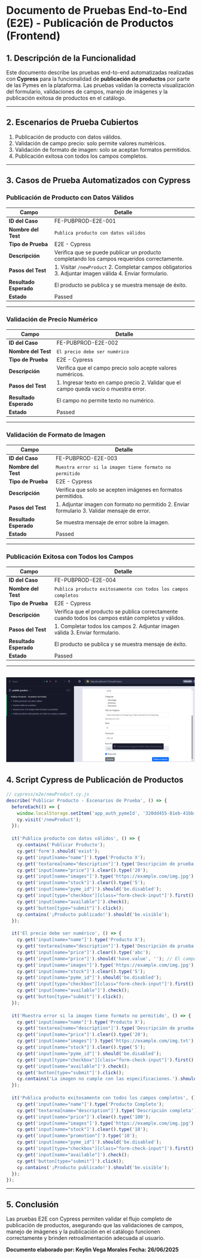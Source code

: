 # **Documento de Pruebas End-to-End (E2E) - Publicación de Productos (Frontend)**

## **1. Descripción de la Funcionalidad**

Este documento describe las pruebas end-to-end automatizadas realizadas con **Cypress** para la funcionalidad de **publicación de productos** por parte de las Pymes en la plataforma. Las pruebas validan la correcta visualización del formulario, validaciones de campos, manejo de imágenes y la publicación exitosa de productos en el catálogo.

---

## **2. Escenarios de Prueba Cubiertos**

1. Publicación de producto con datos válidos.
2. Validación de campo precio: solo permite valores numéricos.
3. Validación de formato de imagen: solo se aceptan formatos permitidos.
4. Publicación exitosa con todos los campos completos.

---

## **3. Casos de Prueba Automatizados con Cypress**

### Publicación de Producto con Datos Válidos

| Campo                  | Detalle                                                            |
| ---------------------- | ------------------------------------------------------------------ |
| **ID del Caso**        | FE-PUBPROD-E2E-001                                                 |
| **Nombre del Test**    | `Publica producto con datos válidos`                               |
| **Tipo de Prueba**     | E2E - Cypress                                                      |
| **Descripción**        | Verifica que se puede publicar un producto completando los campos requeridos correctamente. |
| **Pasos del Test**     | 1. Visitar `/newProduct`  2. Completar campos obligatorios  3. Adjuntar imagen válida  4. Enviar formulario. |
| **Resultado Esperado** | El producto se publica y se muestra mensaje de éxito.              |
| **Estado**             | Passed                                      |

---

### Validación de Precio Numérico

| Campo                  | Detalle                                                            |
| ---------------------- | ------------------------------------------------------------------ |
| **ID del Caso**        | FE-PUBPROD-E2E-002                                                 |
| **Nombre del Test**    | `El precio debe ser numérico`                                      |
| **Tipo de Prueba**     | E2E - Cypress                                                      |
| **Descripción**        | Verifica que el campo precio solo acepte valores numéricos.         |
| **Pasos del Test**     | 1. Ingresar texto en campo precio  2. Validar que el campo queda vacío o muestra error. |
| **Resultado Esperado** | El campo no permite texto no numérico.                             |
| **Estado**             | Passed                                      |

---

### Validación de Formato de Imagen

| Campo                  | Detalle                                                            |
| ---------------------- | ------------------------------------------------------------------ |
| **ID del Caso**        | FE-PUBPROD-E2E-003                                                 |
| **Nombre del Test**    | `Muestra error si la imagen tiene formato no permitido`             |
| **Tipo de Prueba**     | E2E - Cypress                                                      |
| **Descripción**        | Verifica que solo se acepten imágenes en formatos permitidos.       |
| **Pasos del Test**     | 1. Adjuntar imagen con formato no permitido  2. Enviar formulario  3. Validar mensaje de error. |
| **Resultado Esperado** | Se muestra mensaje de error sobre la imagen.                       |
| **Estado**             | Passed                                      |

---

### Publicación Exitosa con Todos los Campos

| Campo                  | Detalle                                                            |
| ---------------------- | ------------------------------------------------------------------ |
| **ID del Caso**        | FE-PUBPROD-E2E-004                                                 |
| **Nombre del Test**    | `Publica producto exitosamente con todos los campos completos`      |
| **Tipo de Prueba**     | E2E - Cypress                                                      |
| **Descripción**        | Verifica que el producto se publica correctamente cuando todos los campos están completos y válidos. |
| **Pasos del Test**     | 1. Completar todos los campos  2. Adjuntar imagen válida  3. Enviar formulario. |
| **Resultado Esperado** | El producto se publica y se muestra mensaje de éxito.              |
| **Estado**             | Passed                                      |
---
![Formulario](./img-Publicar-Producto/1.png)
---

## **4. Script Cypress de Publicación de Productos**

```js
// cypress/e2e/newProduct.cy.js
describe('Publicar Producto - Escenarios de Prueba', () => {
  beforeEach(() => {
    window.localStorage.setItem('app_auth_pymeId', '320dd455-81eb-41bb-9612-5b2fa066be61');
    cy.visit('/newProduct');
  });

  it('Publica producto con datos válidos', () => {
    cy.contains('Publicar Producto');
    cy.get('form').should('exist');
    cy.get('input[name="name"]').type('Producto X');
    cy.get('textarea[name="description"]').type('Descripción de prueba');
    cy.get('input[name="price"]').clear().type('20');
    cy.get('input[name="images"]').type('https://example.com/img.jpg');
    cy.get('input[name="stock"]').clear().type('5');
    cy.get('input[name="pyme_id"]').should('be.disabled');
    cy.get('input[type="checkbox"][class="form-check-input"]').first().check();
    cy.get('input[name="available"]').check();
    cy.get('button[type="submit"]').click();
    cy.contains('¡Producto publicado!').should('be.visible');
  });

  it('El precio debe ser numérico', () => {
    cy.get('input[name="name"]').type('Producto X');
    cy.get('textarea[name="description"]').type('Descripción de prueba');
    cy.get('input[name="price"]').clear().type('abc');
    cy.get('input[name="price"]').should('have.value', ''); // El campo queda vacío si se ingresa texto no numérico
    cy.get('input[name="images"]').type('https://example.com/img.jpg');
    cy.get('input[name="stock"]').clear().type('5');
    cy.get('input[name="pyme_id"]').should('be.disabled');
    cy.get('input[type="checkbox"][class="form-check-input"]').first().check();
    cy.get('input[name="available"]').check();
    cy.get('button[type="submit"]').click();
  });

  it('Muestra error si la imagen tiene formato no permitido', () => {
    cy.get('input[name="name"]').type('Producto X');
    cy.get('textarea[name="description"]').type('Descripción de prueba');
    cy.get('input[name="price"]').clear().type('20');
    cy.get('input[name="images"]').type('https://example.com/img.txt');
    cy.get('input[name="stock"]').clear().type('5');
    cy.get('input[name="pyme_id"]').should('be.disabled');
    cy.get('input[type="checkbox"][class="form-check-input"]').first().check();
    cy.get('input[name="available"]').check();
    cy.get('button[type="submit"]').click();
    cy.contains('La imagen no cumple con las especificaciones.').should('be.visible');
  });

  it('Publica producto exitosamente con todos los campos completos', () => {
    cy.get('input[name="name"]').type('Producto Completo');
    cy.get('textarea[name="description"]').type('Descripción completa');
    cy.get('input[name="price"]').clear().type('100');
    cy.get('input[name="images"]').type('https://example.com/img.jpg');
    cy.get('input[name="stock"]').clear().type('10');
    cy.get('input[name="promotion"]').type('10');
    cy.get('input[name="pyme_id"]').should('be.disabled');
    cy.get('input[type="checkbox"][class="form-check-input"]').first().check();
    cy.get('input[name="available"]').check();
    cy.get('button[type="submit"]').click();
    cy.contains('¡Producto publicado!').should('be.visible');
  });
});
```

---

## **5. Conclusión**

Las pruebas E2E con Cypress permiten validar el flujo completo de publicación de productos, asegurando que las validaciones de campos, manejo de imágenes y la publicación en el catálogo funcionen correctamente y brinden retroalimentación adecuada al usuario.

**Documento elaborado por: Keylin Vega Morales**
**Fecha: 26/06/2025**